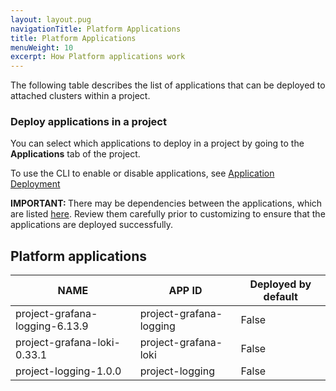 ```yaml
---
layout: layout.pug
navigationTitle: Platform Applications
title: Platform Applications
menuWeight: 10
excerpt: How Platform applications work
---
```


The following table describes the list of applications that can be deployed to attached clusters within a project.

<!-- # This page not yet updated
Review the [project application service resource requirements](./platform-application-requirements/) to ensure that the attached clusters have sufficient resources.
-->

### Deploy applications in a project

You can select which applications to deploy in a project by going to the **Applications** tab of the project.

To use the CLI to enable or disable applications, see [Application Deployment](./application-deployment)

<p class="message--important"><strong>IMPORTANT: </strong>There may be dependencies between the applications, which are listed <a href="application-dependencies/">here</a>. Review them carefully prior to customizing to ensure that the applications are deployed successfully.</p>

## Platform applications

| NAME                           | APP ID                  | Deployed by default |
| ------------------------------ | ----------------------- | ------------------- |
| project-grafana-logging-6.13.9 | project-grafana-logging | False               |
| project-grafana-loki-0.33.1    | project-grafana-loki    | False               |
| project-logging-1.0.0          | project-logging         | False               |
